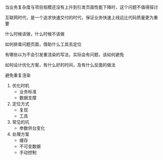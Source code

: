 当业务复杂度与项目规模还没有上升到引发页面性能下降时，这个问题不值得探讨

互联网时代，是一个追求快速交付的时代，保证业务快速上线远比代码质量更为重要





什么时候该做，什么时候不该做



如何排查问题页面，借助什么工具去定位



有哪些以为不会引发重渲染的写法，实际会有问题，该如何避免



如何设计优化方案，有什么好的时间，及有什么反面的做法



避免重复渲染

1. 优化时机
   - 业务标准
   - 数据支撑
2. 定位方式
   - 复现
   - 工具
3. 常见的坑
   - 参数供台变化
4. 处理方案
   - 缓存
   - 不可变数据
   - 手动控制